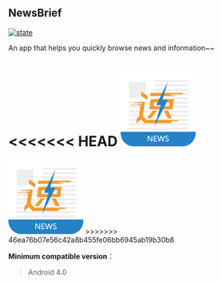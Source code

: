 ## NewsBrief

[![state](https://img.shields.io/badge/state-in%20development%20-brightgreen.svg)](https://github.com/Yuziquan/NewsBrief)



An app that helps you quickly browse news and information~~

<<<<<<< HEAD
<img src="./Screenshots/app_icon.png" width=150 height=150/>
=======
<img src="https://github.com/Yuziquan/NewsBrief/blob/master/Screenshots/app_icon.png" width=150 height=150/>
>>>>>>> 46ea76b07e56c42a8b455fe06bb6945ab19b30b8



**Minimum compatible version**：

> Android 4.0



